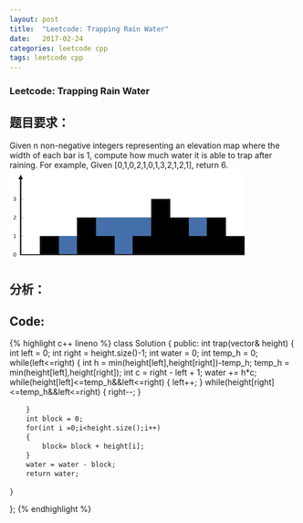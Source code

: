 ```yaml
---
layout: post
title:  "Leetcode: Trapping Rain Water"
date:   2017-02-24
categories: leetcode cpp 
tags: leetcode cpp
---
```


### Leetcode: Trapping Rain Water
## 题目要求：
Given n non-negative integers representing an elevation map where the width of each bar is 1, compute how much water it is able to trap after raining.
For example, 
Given [0,1,0,2,1,0,1,3,2,1,2,1], return 6.
![image01](/assets/img/rainwatertrap.png)
## 分析：

## Code:
{% highlight c++ lineno %}
class Solution {
public:
    int trap(vector<int>& height) {
        int left = 0;
        int right = height.size()-1;
        int water = 0;
        int temp_h = 0;
        while(left<=right)
        {
            int h = min(height[left],height[right])-temp_h;
            temp_h = min(height[left],height[right]);
            int c = right - left + 1;
            water += h*c;
            while(height[left]<=temp_h&&left<=right)
            {
                left++;
            }
            while(height[right]<=temp_h&&left<=right)
            {
                right--;
            }
            
        }
        int block = 0;
        for(int i =0;i<height.size();i++)
        {
            block= block + height[i];
        }
        water = water - block;
        return water;
        
    }
};
{% endhighlight %}
